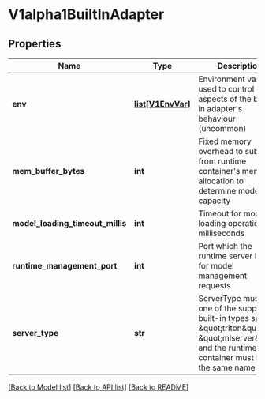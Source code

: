 # V1alpha1BuiltInAdapter

## Properties
Name | Type | Description | Notes
------------ | ------------- | ------------- | -------------
**env** | [**list[V1EnvVar]**](https://github.com/kubernetes-client/python/blob/master/kubernetes/docs/V1EnvVar.md) | Environment variables used to control other aspects of the built-in adapter&#39;s behaviour (uncommon) | [optional] 
**mem_buffer_bytes** | **int** | Fixed memory overhead to subtract from runtime container&#39;s memory allocation to determine model capacity | [optional] 
**model_loading_timeout_millis** | **int** | Timeout for model loading operations in milliseconds | [optional] 
**runtime_management_port** | **int** | Port which the runtime server listens for model management requests | [optional] 
**server_type** | **str** | ServerType must be one of the supported built-in types such as \&quot;triton\&quot; or \&quot;mlserver\&quot;, and the runtime&#39;s container must have the same name | [optional] 

[[Back to Model list]](../sdk_doc.md#documentation-for-models) [[Back to API list]](../sdk_doc.md#documentation-for-api-endpoints) [[Back to README]](../sdk_doc.md)


